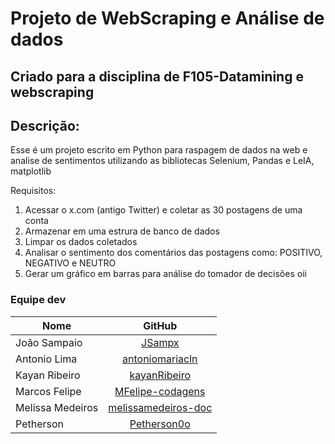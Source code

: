 # Projeto de WebScraping e Análise de dados

## Criado para a disciplina de F105-Datamining e webscraping


## Descrição: 

Esse é um projeto escrito em Python para raspagem de dados na 
web e analise de sentimentos utilizando as bibliotecas Selenium, Pandas e 
LeIA, matplotlib

Requisitos:
1. Acessar o x.com (antigo Twitter) e coletar as 30 postagens de uma conta
2. Armazenar em uma estrura de banco de dados
3. Limpar os dados coletados
4. Analisar o sentimento dos comentários das postagens como: POSITIVO, NEGATIVO e NEUTRO
5. Gerar um gráfico em barras para análise do tomador de decisões
oii

### Equipe dev
| Nome          |               GitHub                |
|---------------|:-----------------------------------:|
| João Sampaio  | [JSampx](https://github.com/JSampx) |
| Antonio Lima  | [antoniomariacln](https://github.com/antoniomariacln)
| Kayan Ribeiro | [kayanRibeiro](https://github.com/kayanRibeiro)
| Marcos Felipe |[MFelipe-codagens ](https://github.com/MFelipe-codagens)
| Melissa Medeiros | [melissamedeiros-doc](https://github.com/melissamedeiros-doc)
| Petherson | [Petherson0o](https://github.com/Petherson0o)

